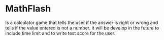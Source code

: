 # MathFlash
Is a calculator game that tells the user if the answer is right or wrong and tells if the value entered is not a number.
It will be develop in the future to include time limit and to write test score for the user.
